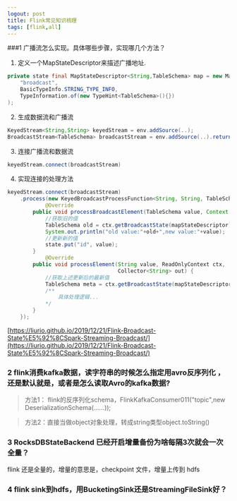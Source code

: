 ```yaml
---
logout: post
title: Flink常见知识梳理
tags: [flink,all]
---
```


###1 广播流怎么实现。具体哪些步骤，实现哪几个方法？

1. 定义一个MapStateDescriptor来描述广播地址.

```java
private state final MapStateDescriptor<String,TableSchema> map = new MapStateDescriptor<>(
	"broadcast",
    BasicTypeInfo.STRING_TYPE_INFO,
    TypeInformation.of(new TypeHint<TableSchema>(){})
);
```

2. 生成数据流和广播流

```java
KeyedStream<String,String> keyedStream = env.addSource(..);
BroadcastStream<TableSchema> broadcastStream = env.addSource(..).returns(TableSchema.class).broadcast(map);
```

3. 连接广播流和数据流

```java
keyedStream.connect(broadcastStream)
```

4. 实现连接的处理方法

```java
keyedStream.connect(broadcastStream)
    .process(new KeyedBroadcastProcessFunction<String, String, TableSchema, String>(){
            @Override
        public void processBroadcastElement(TableSchema value, Context ctx, Collector<String> out){
            //获取旧的值
            TableSchema old = ctx.getBroadcastState(mapStateDescriptor).get("id");
            System.out.println("old value:"+old+",new value:"+value);
            //更新新的值
            state.put("id", value);
        }
            @Override
        public void processElement(String value, ReadOnlyContext ctx,
                                   Collector<String> out) {
            //获取上述更新后的最新值
            TableSchema meta = ctx.getBroadcastState(mapStateDescriptor).get("id");
            /**
            	具体处理逻辑...
            */
        }
    });
```

[https://liurio.github.io/2019/12/21/Flink-Broadcast-State%E5%92%8CSpark-Streaming-Broadcast/](https://liurio.github.io/2019/12/21/Flink-Broadcast-State%E5%92%8CSpark-Streaming-Broadcast/)

### 2 flink消费kafka数据，读字符串的时候怎么指定用avro反序列化 ，还是默认就是，或者是怎么读取Avro的kafka数据?

> 方法1： flink的反序列化schema，FlinkKafkaConsumer011<T>("topic",new DeserializationSchema(......));

> 方法2：直接当做object对象处理，转成string类型object.toString()

### 3 RocksDBStateBackend 已经开启增量备份为啥每隔3次就会一次全量？

flink 还是全量的，增量的意思是，checkpoint 文件，增量上传到 hdfs

### 4 flink sink到hdfs，用BucketingSink还是StreamingFileSink好？

